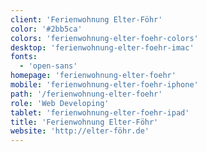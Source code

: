```yaml
---
client: 'Ferienwohnung Elter-Föhr'
color: '#2bb5ca'
colors: 'ferienwohnung-elter-foehr-colors'
desktop: 'ferienwohnung-elter-foehr-imac'
fonts:
  - 'open-sans'
homepage: 'ferienwohnung-elter-foehr'
mobile: 'ferienwohnung-elter-foehr-iphone'
path: '/ferienwohnung-elter-foehr'
role: 'Web Developing'
tablet: 'ferienwohnung-elter-foehr-ipad'
title: 'Ferienwohnung Elter-Föhr'
website: 'http://elter-föhr.de'
---
```

